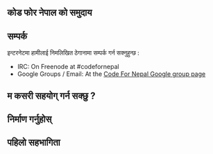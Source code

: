 ## कोड फोर नेपाल को समुदाय 

## सम्पर्क
इन्टरनेटमा हामीलाई निमलिखित ठेगानामा सम्पर्क गर्न सक्नुहुन्छ :
  - IRC: On Freenode at #codefornepal
  -  Google Groups / Email: At the [Code For Nepal Google group page](https://groups.google.com/forum/#!forum/code-4-nepal-community)

## म कसरी सहयोग् गर्न सक्छु ?

## निर्माण गर्नुहोस्

## पहिलो सहभागिता
